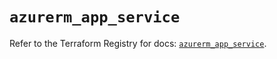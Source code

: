 # `azurerm_app_service`

Refer to the Terraform Registry for docs: [`azurerm_app_service`](https://registry.terraform.io/providers/hashicorp/azurerm/3.87.0/docs/resources/app_service).

